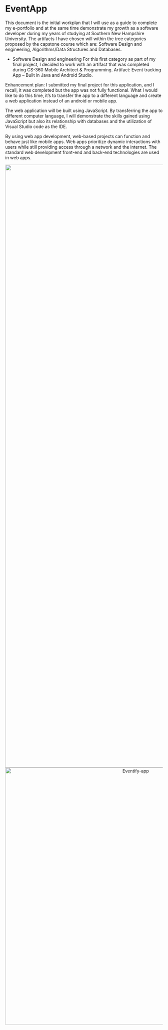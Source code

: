 # EventApp

This document is the initial workplan that I will use as a guide to complete my e-portfolio and at the same time demonstrate my growth as a software developer during my years of studying at Southern New Hampshire University. The artifacts I have chosen will within the tree categories proposed by the capstone course which are: Software Design and engineering, Algorithms/Data Structures and Databases. 

- Software Design and engineering
For this first category as part of my final project, I decided to work with an artifact that was completed during CS-360 Mobile Architect & Programming. 
Artifact: Event tracking App – Built in Java and Android Studio. 

Enhancement plan: 
I submitted my final project for this application, and I recall, it was completed but the app was not fully functional. What I would like to do this time, it’s to transfer the app to a different language and create a web application instead of an android or mobile app. 

The web application will be built using JavaScript. By transferring the app to different computer language, I will demonstrate the skills gained using JavaScript but also its relationship with databases and the utilization of Visual Studio code as the IDE. 

By using web app development, web-based projects can function and behave just like mobile apps. Web apps prioritize dynamic interactions with users while still providing access through a network and the internet. The standard web development front-end and back-end technologies are used in web apps. 

<div align="center">
<img width="1921" alt="newlook" src="https://github.com/char06/EventApp/assets/24831449/aaeb01c6-08b2-44ea-ac4e-f6cd088c4335"> <br/>
  
<img width="819" alt="Eventify-app" src="https://github.com/char06/EventApp/assets/24831449/6d81583a-0506-4dd0-8446-3e7bea268948">
</div>



